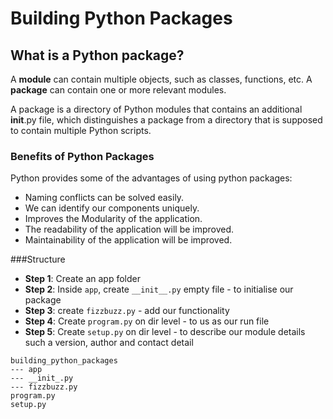 # Building Python Packages

## What is  a Python package?
A **module** can contain multiple objects, such as classes, functions, etc.
A **package** can contain one or more relevant modules.

A package is a directory of Python modules that contains an additional __init__.py file, which distinguishes a package
from a directory that is supposed to contain multiple Python scripts. 

### Benefits of Python Packages
Python provides some of the advantages of using python packages:

- Naming conflicts can be solved easily.
- We can identify our components uniquely.
- Improves the Modularity of the application.
- The readability of the application will be improved.
- Maintainability of the application will be improved.

###Structure
- **Step 1**: Create an app folder
- **Step 2**: Inside `app`, create `__init__.py` empty file - to initialise our package
- **Step 3**: create `fizzbuzz.py` - add our functionality
- **Step 4**: Create `program.py` on dir level - to us as our run file
- **Step 5**: Create `setup.py` on dir level - to describe our module details such a version, author and contact detail

```
building_python_packages
--- app
--- __init_.py
--- fizzbuzz.py
program.py
setup.py
```
  